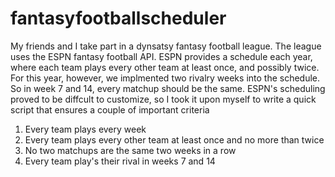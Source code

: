# fantasyfootballscheduler

My friends and I take part in a dynsatsy fantasy football league. The league uses the ESPN fantasy football API. ESPN provides a schedule each year, where each team plays every other team at least once, and possibly twice. For this year, however, we implmented two rivalry weeks into the schedule. So in week 7 and 14, every matchup should be the same. ESPN's scheduling proved to be diffcult to customize, so I took it upon myself to write a quick script that ensures a couple of important criteria
1) Every team plays every week
2) Every team plays every other team at least once and no more than twice
3) No two matchups are the same two weeks in a row
4) Every team play's their rival in weeks 7 and 14
